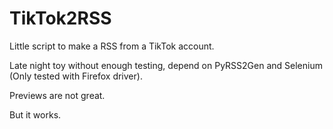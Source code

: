 TikTok2RSS
==========

Little script to make a RSS from a TikTok account.

Late night toy without enough testing, depend on PyRSS2Gen and Selenium (Only tested with Firefox driver).

Previews are not great.

But it works.
